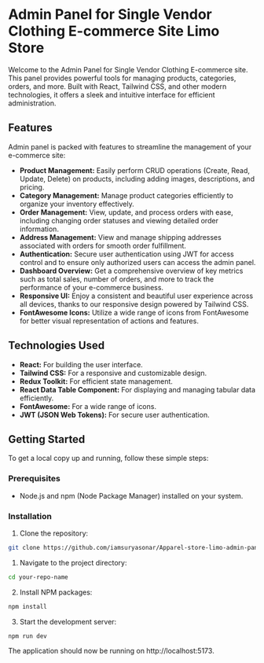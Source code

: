 # Admin Panel for Single Vendor Clothing E-commerce Site Limo Store

Welcome to the Admin Panel for Single Vendor Clothing E-commerce site. This panel provides powerful tools for managing products, categories, orders, and more. Built with React, Tailwind CSS, and other modern technologies, it offers a sleek and intuitive interface for efficient administration.

## Features

Admin panel is packed with features to streamline the management of your e-commerce site:

- **Product Management:** Easily perform CRUD operations (Create, Read, Update, Delete) on products, including adding images, descriptions, and pricing.
- **Category Management:** Manage product categories efficiently to organize your inventory effectively.
- **Order Management:** View, update, and process orders with ease, including changing order statuses and viewing detailed order information.
- **Address Management:** View and manage shipping addresses associated with orders for smooth order fulfillment.
- **Authentication:** Secure user authentication using JWT for access control and to ensure only authorized users can access the admin panel.
- **Dashboard Overview:** Get a comprehensive overview of key metrics such as total sales, number of orders, and more to track the performance of your e-commerce business.
- **Responsive UI:** Enjoy a consistent and beautiful user experience across all devices, thanks to our responsive design powered by Tailwind CSS.
- **FontAwesome Icons:** Utilize a wide range of icons from FontAwesome for better visual representation of actions and features.

## Technologies Used

- **React:** For building the user interface.
- **Tailwind CSS:** For a responsive and customizable design.
- **Redux Toolkit:** For efficient state management.
- **React Data Table Component:** For displaying and managing tabular data efficiently.
- **FontAwesome:** For a wide range of icons.
- **JWT (JSON Web Tokens):** For secure user authentication.

## Getting Started

To get a local copy up and running, follow these simple steps:

### Prerequisites

- Node.js and npm (Node Package Manager) installed on your system.

### Installation

1. Clone the repository:

```sh
git clone https://github.com/iamsuryasonar/Apparel-store-limo-admin-panel.git
```

1. Navigate to the project directory:
```sh
cd your-repo-name
```
2. Install NPM packages:
```sh
npm install
```

3. Start the development server:
```sh
npm run dev
```
The application should now be running on http://localhost:5173.